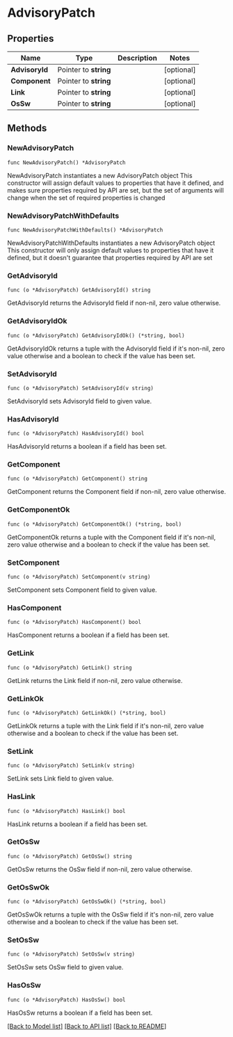 # AdvisoryPatch

## Properties

Name | Type | Description | Notes
------------ | ------------- | ------------- | -------------
**AdvisoryId** | Pointer to **string** |  | [optional] 
**Component** | Pointer to **string** |  | [optional] 
**Link** | Pointer to **string** |  | [optional] 
**OsSw** | Pointer to **string** |  | [optional] 

## Methods

### NewAdvisoryPatch

`func NewAdvisoryPatch() *AdvisoryPatch`

NewAdvisoryPatch instantiates a new AdvisoryPatch object
This constructor will assign default values to properties that have it defined,
and makes sure properties required by API are set, but the set of arguments
will change when the set of required properties is changed

### NewAdvisoryPatchWithDefaults

`func NewAdvisoryPatchWithDefaults() *AdvisoryPatch`

NewAdvisoryPatchWithDefaults instantiates a new AdvisoryPatch object
This constructor will only assign default values to properties that have it defined,
but it doesn't guarantee that properties required by API are set

### GetAdvisoryId

`func (o *AdvisoryPatch) GetAdvisoryId() string`

GetAdvisoryId returns the AdvisoryId field if non-nil, zero value otherwise.

### GetAdvisoryIdOk

`func (o *AdvisoryPatch) GetAdvisoryIdOk() (*string, bool)`

GetAdvisoryIdOk returns a tuple with the AdvisoryId field if it's non-nil, zero value otherwise
and a boolean to check if the value has been set.

### SetAdvisoryId

`func (o *AdvisoryPatch) SetAdvisoryId(v string)`

SetAdvisoryId sets AdvisoryId field to given value.

### HasAdvisoryId

`func (o *AdvisoryPatch) HasAdvisoryId() bool`

HasAdvisoryId returns a boolean if a field has been set.

### GetComponent

`func (o *AdvisoryPatch) GetComponent() string`

GetComponent returns the Component field if non-nil, zero value otherwise.

### GetComponentOk

`func (o *AdvisoryPatch) GetComponentOk() (*string, bool)`

GetComponentOk returns a tuple with the Component field if it's non-nil, zero value otherwise
and a boolean to check if the value has been set.

### SetComponent

`func (o *AdvisoryPatch) SetComponent(v string)`

SetComponent sets Component field to given value.

### HasComponent

`func (o *AdvisoryPatch) HasComponent() bool`

HasComponent returns a boolean if a field has been set.

### GetLink

`func (o *AdvisoryPatch) GetLink() string`

GetLink returns the Link field if non-nil, zero value otherwise.

### GetLinkOk

`func (o *AdvisoryPatch) GetLinkOk() (*string, bool)`

GetLinkOk returns a tuple with the Link field if it's non-nil, zero value otherwise
and a boolean to check if the value has been set.

### SetLink

`func (o *AdvisoryPatch) SetLink(v string)`

SetLink sets Link field to given value.

### HasLink

`func (o *AdvisoryPatch) HasLink() bool`

HasLink returns a boolean if a field has been set.

### GetOsSw

`func (o *AdvisoryPatch) GetOsSw() string`

GetOsSw returns the OsSw field if non-nil, zero value otherwise.

### GetOsSwOk

`func (o *AdvisoryPatch) GetOsSwOk() (*string, bool)`

GetOsSwOk returns a tuple with the OsSw field if it's non-nil, zero value otherwise
and a boolean to check if the value has been set.

### SetOsSw

`func (o *AdvisoryPatch) SetOsSw(v string)`

SetOsSw sets OsSw field to given value.

### HasOsSw

`func (o *AdvisoryPatch) HasOsSw() bool`

HasOsSw returns a boolean if a field has been set.


[[Back to Model list]](../README.md#documentation-for-models) [[Back to API list]](../README.md#documentation-for-api-endpoints) [[Back to README]](../README.md)


